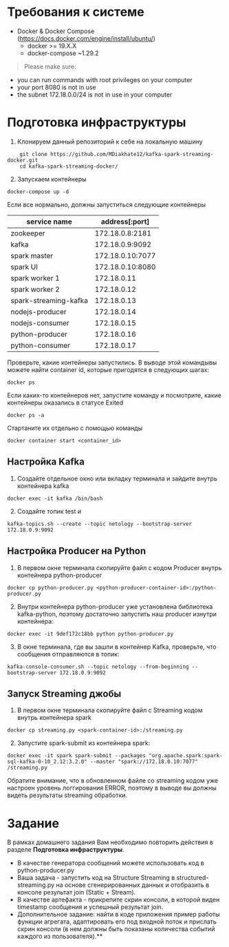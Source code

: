 # Требования к системе

*   Docker & Docker Compose (https://docs.docker.com/engine/install/ubuntu/)
    *   docker >= 19.X.X 
    *   docker-compose ~1.29.2
 
> Please make sure:
*   you can run commands with root privileges on your computer
*   your port 8080 is not in use
*   the subnet 172.18.0.0/24 is not in use in your computer

# Подготовка инфраструктуры

1. Клонируем данный репозиторий к себе на локальную машину
```
    git clone https://github.com/MDiakhate12/kafka-spark-streaming-docker.git
    cd kafka-spark-streaming-docker/
```

2. Запускаем контейнеры
```
docker-compose up -d 
```
Если все нормально, должны запуститься следующие контейнеры

| service name             | address[:port]   |
|--------------------------|------------------|
| zookeeper                | 172.18.0.8:2181  |
| kafka                    | 172.18.0.9:9092  |
| spark master             | 172.18.0.10:7077 |
| spark UI                 | 172.18.0.10:8080 |
| spark worker 1           | 172.18.0.11      |
| spark worker 2           | 172.18.0.12      |
| spark-streaming-kafka    | 172.18.0.13      |
| nodejs-producer          | 172.18.0.14      |
| nodejs-consumer          | 172.18.0.15      |
| python-producer          | 172.18.0.16      |
| python-consumer          | 172.18.0.17      |

Проверьте, какие контейнеры запустились. В выводе этой командывы можете найти container id, которые пригодятся в следующих шагах:
```
docker ps
```

Если каких-то контейнеров нет, запустите команду и посмотрите, какие контейнеры оказались в статусе Exited
```
docker ps -a
```

Стартаните их отдельно с помощью команды
```
docker сontainer start <container_id>
```

## Настройка Kafka

1. Создайте отдельное окно или вкладку терминала и зайдите внутрь контейнера kafka
```
docker exec -it kafka /bin/bash
```
2. Создайте топик test и 
```
kafka-topics.sh --create --topic netology --bootstrap-server 172.18.0.9:9092
``` 

## Настройка Producer на Python
1. В первом окне терминала скопируйте файл с кодом Producer внутрь контейнера python-producer
```
docker cp python-producer.py <python-producer-container-id>:/python-producer.py
```
2. Внутри контейнера python-producer уже установлена библиотека kafka-python, поэтому достаточно запустить наш producer изнутри контейнера:
```
docker exec -it 9def172c18bb python python-producer.py
```
3. В окне терминала, где вы зашли в контейнер Kafka, проверьте, что сообщения отправляются в топик:
```
kafka-console-consumer.sh --topic netology --from-beginning --bootstrap-server 172.18.0.9:9092
```

## Запуск Streaming джобы
1. В первом окне терминала скопируйте файл с Streaming кодом внутрь контейнера spark
```
docker cp streaming.py <spark-container-id>:/streaming.py
```
2. Запустите spark-submit из контейнера spark: 
```
docker exec -it spark spark-submit --packages "org.apache.spark:spark-sql-kafka-0-10_2.12:3.2.0" --master "spark://172.18.0.10:7077" /streaming.py
```
Обратите внимание, что в обновленном файле со streaming кодом уже настроен уровень логгирования ERROR, поэтому в выводе вы должны видеть результаты streaming обработки. 


# Задание 
В рамках домашнего задания Вам необходимо повторить действия в разделе **Подготовка инфраструктуры**.

- В качестве генератора сообщений можете использовать код в python-producer.py 
- Ваша задача - запустить код на Structure Streaming в structured-streaming.py на основе сгенерированных данных и отобразить в консоле результат join (Static + Stream).
- В качестве артефакта - прикрепите скрин консоли, в которой виден timestamp сообщения и успешный результат join.
- Дополнительное задание: найти в коде приложения пример работы функции агрегата, адаптировать его под входной поток и прислать скрин консоли (в нем должны быть показаны количества событий каждого из пользователя).**
